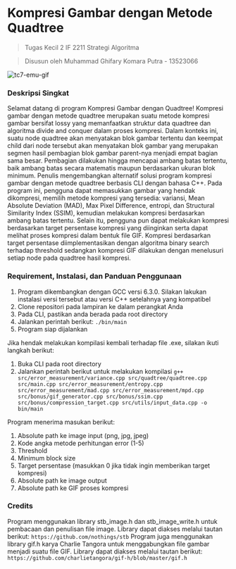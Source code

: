 # Kompresi Gambar dengan Metode Quadtree
> Tugas Kecil 2 IF 2211 Strategi Algoritma

> Disusun oleh Muhammad Ghifary Komara Putra - 13523066

![tc7-emu-gif](https://github.com/user-attachments/assets/197c4ec1-608a-47ab-b1c9-201f640b14c8)

### Deskripsi Singkat
Selamat datang di program Kompresi Gambar dengan Quadtree!
Kompresi gambar dengan metode quadtree merupakan suatu metode kompresi gambar bersifat lossy yang memanfaatkan struktur data quadtree dan algoritma divide and conquer dalam proses kompresi. Dalam konteks ini, suatu node quadtree akan menyatakan blok gambar tertentu dan keempat child dari node tersebut akan menyatakan blok gambar yang merupakan segmen hasil pembagian blok gambar parent-nya menjadi empat bagian sama besar. Pembagian dilakukan hingga mencapai ambang batas tertentu, baik ambang batas secara matematis maupun berdasarkan ukuran blok minimum. Penulis mengembangkan alternatif solusi program kompresi gambar dengan metode quadtree berbasis CLI dengan bahasa C++. Pada program ini, pengguna dapat memasukkan gambar yang hendak dikompresi, memilih metode kompresi yang tersedia: variansi, Mean Absolute Deviation (MAD), Max Pixel Difference, entropi, dan Structural Similarity Index (SSIM), kemudian melakukan kompresi berdasarkan ambang batas tertentu. Selain itu, pengguna pun dapat melakukan kompresi berdasarkan target persentase kompresi yang diinginkan serta dapat melihat proses kompresi dalam bentuk file GIF. Kompresi berdasarkan target persentase diimplementasikan dengan algoritma binary search terhadap threshold sedangkan kompresi GIF dilakukan dengan menelusuri setiap node pada quadtree hasil kompresi.

### Requirement, Instalasi, dan Panduan Penggunaan
1. Program dikembangkan dengan GCC versi 6.3.0. Silakan lakukan instalasi versi tersebut atau versi C++ setelahnya yang kompatibel
2. Clone repositori pada lampiran ke dalam perangkat Anda
3. Pada CLI, pastikan anda berada pada root directory
4. Jalankan perintah berikut: ```./bin/main```
5. Program siap dijalankan

   
Jika hendak melakukan kompilasi kembali terhadap file .exe, silakan ikuti langkah berikut:
1. Buka CLI pada root directory
2. Jalankan perintah berikut untuk melakukan kompilasi
```g++ src/error_measurement/variance.cpp src/quadtree/quadtree.cpp src/main.cpp src/error_measurement/entropy.cpp src/error_measurement/mad.cpp src/error_measurement/mpd.cpp src/bonus/gif_generator.cpp src/bonus/ssim.cpp src/bonus/compression_target.cpp src/utils/input_data.cpp -o bin/main```

Program menerima masukan berikut:
1. Absolute path ke image input (png, jpg, jpeg)
2. Kode angka metode perhitungan error (1-5)
3. Threshold
4. Minimum block size
5. Target persentase (masukkan 0 jika tidak ingin memberikan target kompresi)
6. Absolute path ke image output
7. Absolute path ke GIF proses kompresi

### Credits
Program menggunakan library stb_image.h dan stb_image_write.h untuk pembacaan dan penulisan file image. Library dapat diakses melalui tautan berikut: ```https://github.com/nothings/stb```
Program juga menggunakan library gif.h karya Charlie Tangora untuk menggabungkan file gambar menjadi suatu file GIF. Library dapat diakses melalui tautan berikut: ```https://github.com/charlietangora/gif-h/blob/master/gif.h```
